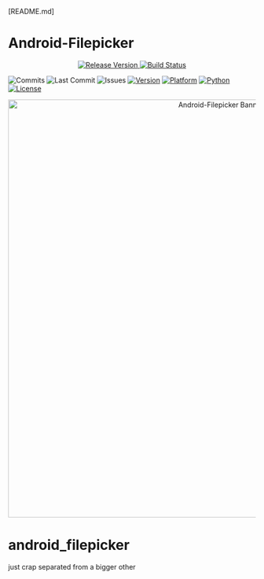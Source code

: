 [README.md]

# Android-Filepicker

<p align="center">
  <a href="https://github.com/whisprer/android-filepicker/releases"> 
    <img src="https://img.shields.io/github/v/release/whisprer/android-filepicker?color=4CAF50&label=release" alt="Release Version"> 
  </a>
  <a href="https://github.com/whisprer/android-filepicker/actions"> 
    <img src="https://img.shields.io/github/actions/workflow/status/whisprer/android-filepicker/lint-and-plot.yml?label=build" alt="Build Status"> 
  </a>
</p>

![Commits](https://img.shields.io/github/commit-activity/m/whisprer/android-filepicker?label=commits) 
![Last Commit](https://img.shields.io/github/last-commit/whisprer/android-filepicker) 
![Issues](https://img.shields.io/github/issues/whisprer/android-filepicker) 
[![Version](https://img.shields.io/badge/version-3.1.1-blue.svg)](https://github.com/whisprer/android-filepicker) 
[![Platform](https://img.shields.io/badge/platform-Windows%2010%2F11-lightgrey.svg)](https://www.microsoft.com/windows)
[![Python](https://img.shields.io/badge/python-3.8%2B-blue.svg)](https://www.python.org)
[![License](https://img.shields.io/badge/license-MIT-green.svg)](LICENSE)

<p align="center">
  <img src="android-filepicker-banner.png" width="850" alt="Android-Filepicker Banner">

# android_filepicker
just crap separated from a bigger other
